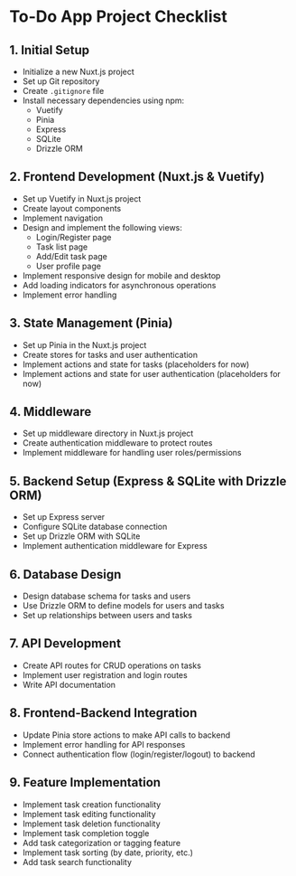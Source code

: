 # To-Do App Project Checklist

## 1. Initial Setup
- Initialize a new Nuxt.js project
- Set up Git repository
- Create `.gitignore` file
- Install necessary dependencies using npm:
  - Vuetify
  - Pinia
  - Express
  - SQLite
  - Drizzle ORM

## 2. Frontend Development (Nuxt.js & Vuetify)
- Set up Vuetify in Nuxt.js project
- Create layout components
- Implement navigation
- Design and implement the following views:
  - Login/Register page
  - Task list page
  - Add/Edit task page
  - User profile page
- Implement responsive design for mobile and desktop
- Add loading indicators for asynchronous operations
- Implement error handling

## 3. State Management (Pinia)
- Set up Pinia in the Nuxt.js project
- Create stores for tasks and user authentication
- Implement actions and state for tasks (placeholders for now)
- Implement actions and state for user authentication (placeholders for now)

## 4. Middleware
- Set up middleware directory in Nuxt.js project
- Create authentication middleware to protect routes
- Implement middleware for handling user roles/permissions

## 5. Backend Setup (Express & SQLite with Drizzle ORM)
- Set up Express server
- Configure SQLite database connection
- Set up Drizzle ORM with SQLite
- Implement authentication middleware for Express

## 6. Database Design
- Design database schema for tasks and users
- Use Drizzle ORM to define models for users and tasks
- Set up relationships between users and tasks

## 7. API Development
- Create API routes for CRUD operations on tasks
- Implement user registration and login routes
- Write API documentation

## 8. Frontend-Backend Integration
- Update Pinia store actions to make API calls to backend
- Implement error handling for API responses
- Connect authentication flow (login/register/logout) to backend

## 9. Feature Implementation
- Implement task creation functionality
- Implement task editing functionality
- Implement task deletion functionality
- Implement task completion toggle
- Add task categorization or tagging feature
- Implement task sorting (by date, priority, etc.)
- Add task search functionality
